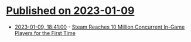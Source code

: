 # [Published on 2023-01-09](index.md)

* [2023-01-09, 18:41:00](https://games.slashdot.org/story/23/01/09/1637234/steam-reaches-10-million-concurrent-in-game-players-for-the-first-time?utm_source=rss1.0mainlinkanon&utm_medium=feed) - [Steam Reaches 10 Million Concurrent In-Game Players for the First Time](https://games.slashdot.org/story/23/01/09/1637234/steam-reaches-10-million-concurrent-in-game-players-for-the-first-time?utm_source=rss1.0mainlinkanon&utm_medium=feed)
